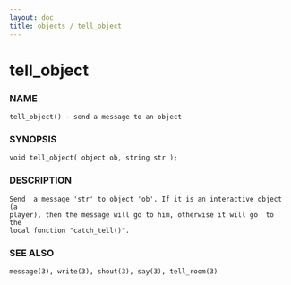 ```yaml
---
layout: doc
title: objects / tell_object
---
```

# tell_object

### NAME

    tell_object() - send a message to an object

### SYNOPSIS

    void tell_object( object ob, string str );

### DESCRIPTION

    Send  a message 'str' to object 'ob'. If it is an interactive object (a
    player), then the message will go to him, otherwise it will go  to  the
    local function "catch_tell()".

### SEE ALSO

    message(3), write(3), shout(3), say(3), tell_room(3)

